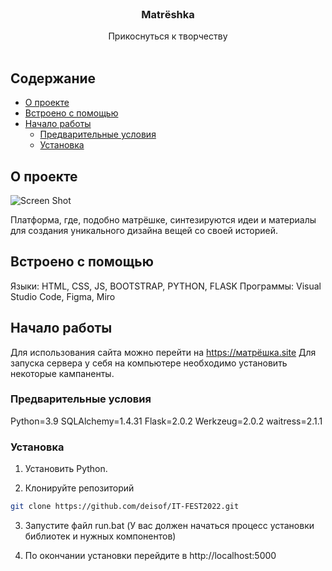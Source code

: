 <br/>
<p align="center">
  <h3 align="center">Matrёshka</h3>

  <p align="center">
    Прикоснуться к творчеству
    <br/>
    <br/>
  </p>
</p>



## Содержание

* [О проекте](#about-the-project)
* [Встроено с помощью](#built-with)
* [Начало работы](#getting-started)
  * [Предварительные условия](#prerequisites)
  * [Установка](#installation)

## О проекте

![Screen Shot](https://psv4.userapi.com/c536236/u382070456/docs/d18/28b3df4997a7/Frame_26.png?extra=8bw9KRxPSe8nCiKytA5Ar02Jgl7RRcl81n9sS2Pp8ff9kv7D0mw_L60pSKFiep5iUyhCsS6pwFlbTayUSq8TiiDavjOU-BbkNb57-HUt04CFE_0y1dB35pAzw9CRBR33GmlsRCrvpYt8pacRWhMhslGH)

Платформа, где, подобно матрёшке, синтезируются идеи и материалы для создания уникального дизайна вещей со своей историей.

## Встроено с помощью

Языки: HTML, CSS, JS, BOOTSTRAP, PYTHON, FLASK
Программы: Visual Studio Code, Figma, Miro

## Начало работы

Для использования сайта можно перейти на  https://матрёшка.site
Для запуска сервера у себя на компьютере необходимо установить некоторые кампаненты.

### Предварительные условия

Python=3.9
SQLAlchemy=1.4.31
Flask=2.0.2
Werkzeug=2.0.2
waitress=2.1.1

### Установка

1. Установить Python.

2. Клонируйте репозиторий

```sh
git clone https://github.com/deisof/IT-FEST2022.git
```

3. Запустите файл run.bat (У вас должен начаться процесс установки библиотек и нужных компонентов)


4. По окончании установки перейдите в http://localhost:5000
